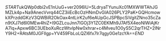 $START$ukQWp0dbi2vE1nUuG+ver2096lU+5LdryaTYunuXc01MXWWTAhJGMZLk4p+Na9AnecVvrq44CZ3iiEcBcOzHNmDvGIA026PLY2PaK+GQHcmowkXPrzddGKzV3QWBiR2OkOax4ntLirK2uf6eAUpGcJSPBpcSiVgitZNno35cZan9tXJ7ld6I0MEw4hiZ+I9GZLcuJnn7lGOj3Y1ZC0EKMh9J7Af5X4eoNIWiAjKrA7lq+Apxw6BC3UEboXuRczWtvlpNw0xhrar+c4Mveu1O0yS5C2qrTHZ+2INrY9H2+RAtsM0JGFIlgp+YV459FbLoLQZl6fx7lr7qgy0Ge1zcYA==$END$